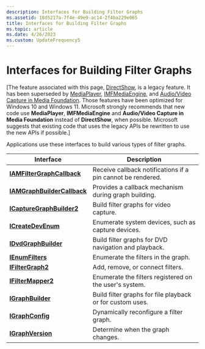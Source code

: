 ```yaml
---
description: Interfaces for Building Filter Graphs
ms.assetid: 18d5217a-7f4e-49e9-ac14-2f4ba229e065
title: Interfaces for Building Filter Graphs
ms.topic: article
ms.date: 4/26/2023
ms.custom: UpdateFrequency5
---
```


# Interfaces for Building Filter Graphs

\[The feature associated with this page, [DirectShow](/windows/win32/directshow/directshow), is a legacy feature. It has been superseded by [MediaPlayer](/uwp/api/Windows.Media.Playback.MediaPlayer), [IMFMediaEngine](/windows/win32/api/mfmediaengine/nn-mfmediaengine-imfmediaengine), and [Audio/Video Capture in Media Foundation](windows/win32/medfound/audio-video-capture-in-media-foundation). Those features have been optimized for Windows 10 and Windows 11. Microsoft strongly recommends that new code use **MediaPlayer**, **IMFMediaEngine** and **Audio/Video Capture in Media Foundation** instead of **DirectShow**, when possible. Microsoft suggests that existing code that uses the legacy APIs be rewritten to use the new APIs if possible.\]

Applications use these interfaces to build various types of filter graphs.



| Interface                                                  | Description                                                 |
|------------------------------------------------------------|-------------------------------------------------------------|
| [**IAMFilterGraphCallback**](/windows/desktop/api/Strmif/nn-strmif-iamfiltergraphcallback)   | Receive callback notifications if a pin cannot be rendered. |
| [**IAMGraphBuilderCallback**](/windows/desktop/api/Strmif/nn-strmif-iamgraphbuildercallback) | Provides a callback mechanism during graph building.        |
| [**ICaptureGraphBuilder2**](/windows/desktop/api/Strmif/nn-strmif-icapturegraphbuilder2)     | Build filter graphs for video capture.                      |
| [**ICreateDevEnum**](/windows/desktop/api/Strmif/nn-strmif-icreatedevenum)                   | Enumerate system devices, such as capture devices.          |
| [**IDvdGraphBuilder**](/windows/desktop/api/Strmif/nn-strmif-idvdgraphbuilder)               | Build filter graphs for DVD navigation and playback.        |
| [**IEnumFilters**](/windows/desktop/api/Strmif/nn-strmif-ienumfilters)                       | Enumerate the filters in the graph.                         |
| [**IFilterGraph2**](/windows/desktop/api/Strmif/nn-strmif-ifiltergraph2)                     | Add, remove, or connect filters.                            |
| [**IFilterMapper2**](/windows/desktop/api/Strmif/nn-strmif-ifiltermapper2)                   | Enumerate the filters registered on the user's system.      |
| [**IGraphBuilder**](/windows/desktop/api/Strmif/nn-strmif-igraphbuilder)                     | Build filter graphs for file playback or for custom uses.   |
| [**IGraphConfig**](/windows/desktop/api/Strmif/nn-strmif-igraphconfig)                       | Dynamically reconfigure a filter graph.                     |
| [**IGraphVersion**](/windows/desktop/api/Strmif/nn-strmif-igraphversion)                     | Determine when the graph changes.                           |



 

 

 



